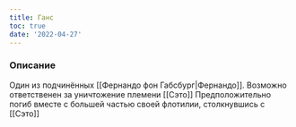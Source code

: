 ```yaml
---
title: Ганс
toc: true
date: '2022-04-27'
---
```


### Описание
Один из подчинённых [[Фернандо фон Габсбург|Фернандо]]. Возможно ответственен за уничтожение племени [[Сэто]]
Предположительно погиб вместе с большей частью своей флотилии, столкнувшись с [[Сэто]]